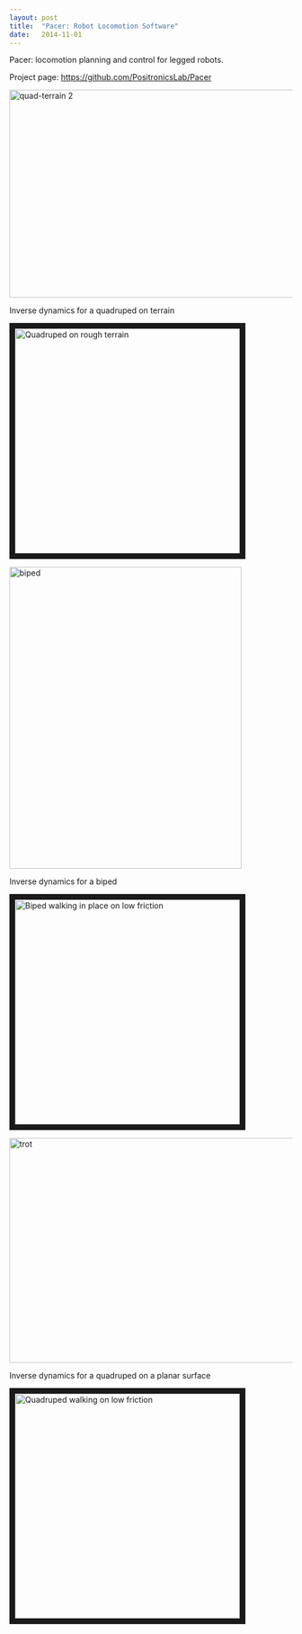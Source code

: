 ```yaml
---
layout: post
title:  "Pacer: Robot Locomotion Software"
date:   2014-11-01
---
```


<p class="intro"><span class="dropcap">P</span>acer: locomotion planning and control for legged robots.</p>

Project page:
<a title="https://github.com/PositronicsLab/Pacer" href="https://github.com/PositronicsLab/Pacer">https://github.com/PositronicsLab/Pacer</a>

<a href="http://robotics.gwu.edu/positronics/wp-content/uploads/2014/11/quad-terrain-2.png"><img class="alignnone size-full wp-image-677" src="http://robotics.gwu.edu/positronics/wp-content/uploads/2014/11/quad-terrain-2.png" alt="quad-terrain 2" width="679" height="370" /></a>

<a> Inverse dynamics for a quadruped on terrain</a>

<a href="http://www.youtube.com/watch?feature=player_embedded&v=Y75e2uzOC8w
" target="_blank"><img src="http://img.youtube.com/vi/Y75e2uzOC8w/0.jpg" 
alt="Quadruped on rough terrain" width="400" border="10" /></a>


<a href="http://robotics.gwu.edu/positronics/wp-content/uploads/2014/11/biped.png"><img class="alignnone size-full wp-image-681" src="http://robotics.gwu.edu/positronics/wp-content/uploads/2014/11/biped.png" alt="biped" width="413" height="537" /></a>

<a>Inverse dynamics for a biped</a>

<a href="http://www.youtube.com/watch?feature=player_embedded&v=qX6jB_yRyi0
" target="_blank"><img src="http://img.youtube.com/vi/qX6jB_yRyi0/0.jpg" 
alt="Biped walking in place on low friction" width="400" border="10" /></a>

<a href="http://robotics.gwu.edu/positronics/wp-content/uploads/2014/11/trot.png"><img class="alignnone size-full wp-image-682" src="http://robotics.gwu.edu/positronics/wp-content/uploads/2014/11/trot.png" alt="trot" width="634" height="400" /></a>

<a>Inverse dynamics for a quadruped on a planar surface</a>

<a href="http://www.youtube.com/watch?feature=player_embedded&v=i-7jJB6IvZA
" target="_blank"><img src="http://img.youtube.com/vi/i-7jJB6IvZA/0.jpg" 
alt="Quadruped walking on low friction" width="400" border="10" /></a>
